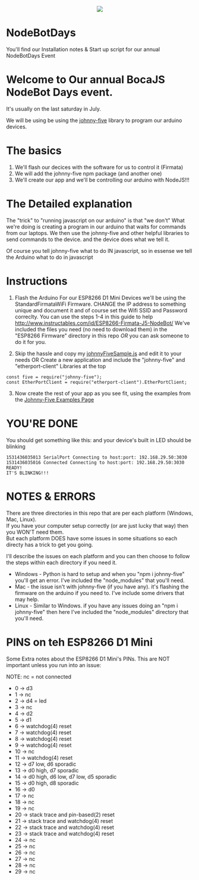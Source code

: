 <p align="center">
  <img src="http://nodebots.io/img/equation.png">
</p>

<h1>NodeBotDays</h1>
You'll find our Installation notes &amp; Start up script for our annual NodeBotDays Event

# Welcome to Our annual BocaJS NodeBot Days event.

It's usually on the last saturday in July.

We will be using be using the [johnny-five](http://johnny-five.io/) library to program our arduino devices.

# The basics
1) We'll flash our decices with the software for us to control it (Firmata)
2) We will add the johnny-five npm package (and another one)
3) We'll create our app and we'll be controlling our arduino with NodeJS!!!

# The Detailed explanation

The "trick" to "running javascript on our arduino" is that "we don't"
What we're doing is creating a program in our arduino that waits for commands from our laptops.
We then use the johnny-five and other helpful libraries to send commands to the device.
and the device does what we tell it.

Of course you tell johnny-five what to do IN javascript, so in essense we tell the Arduino what to do in javascript

# Instructions

1) Flash the Arduino
For our ESP8266 D1 Mini Devices we'll be using the StandardFirmataWiFi Firmware.
CHANGE the  IP address to something unique and document it and of course set the Wifi SSID and Password correclty.
You can use the steps 1-4 in this guide to help http://www.instructables.com/id/ESP8266-Firmata-J5-NodeBot/
We've included the files you need (no need to download them) in the "ESP8266 Firmware" directory in this repo
*OR* you can ask someone to do it for you. 

2) Skip the hassle and copy my [johnnyFiveSample.js](https://raw.githubusercontent.com/bocajs/NodeBotDays/master/johnnyFiveSample.js) and edit it to your needs
OR 
Create a new application and include the "johnny-five" and "etherport-client" Libraries at the top
```
const five = require("johnny-five"); 
const EtherPortClient = require("etherport-client").EtherPortClient;
```

3) Now create the rest of your app as you see fit, using the examples from the [Johnny-Five Examples Page](http://johnny-five.io/examples/)

# YOU'RE DONE
You should get something like this: and your device's built in LED should be blinking
```
1531436035013 SerialPort Connecting to host:port: 192.168.29.50:3030
1531436035016 Connected Connecting to host:port: 192.168.29.50:3030
READY!
IT'S BLINKING!!!
```


# NOTES & ERRORS
There are three directories in this repo that are per each platform (Windows, Mac, Linux).<BR>
If you have your computer setup correctly (or are just lucky that way) then you WON'T need them.<BR>
But each platform DOES have some issues in some situations so each directy has a trick to get you going.<BR>

I'll describe the issues on each platform and you can then choose to follow the steps within each directory if you need it.
- Windows - Python is hard to setup and when you "npm i johnny-five" you'll get an error. I've included the "node_modules" that you'll need.
- Mac - the issue isn't with johnny-five (if you have any). it's flashing the firmware on the arduino if you need to. I've include some drivers that may help.
- Linux - Similar to Windows. if you have any issues doing an "npm i johnny-five" then here I've included the "node_modules" directory that you'll need.


# PINS on teh ESP8266 D1 Mini 
Some Extra notes about the ESP8266 D1 Mini's PINs. This are NOT important unless you run into an issue:

NOTE: nc = not connected

- 0 -> d3
- 1 -> nc
- 2 -> d4 = led
- 3 -> nc
- 4 -> d2
- 5 -> d1
- 6 -> watchdog(4) reset
- 7 -> watchdog(4) reset
- 8 -> watchdog(4) reset
- 9 -> watchdog(4) reset
- 10 -> nc
- 11 -> watchdog(4) reset
- 12 -> d7 low, d6 sporadic
- 13 -> d0 high, d7 sporadic
- 14 -> d0 high, d6 low, d7 low, d5 sporadic
- 15 -> d0 high, d8 sporadic
- 16 -> d0
- 17 -> nc
- 18 -> nc
- 19 -> nc
- 20 -> stack trace and pin-based(2) reset
- 21 -> stack trace and watchdog(4) reset
- 22 -> stack trace and watchdog(4) reset
- 23 -> stack trace and watchdog(4) reset
- 24 -> nc
- 25 -> nc
- 26 -> nc
- 27 -> nc
- 28 -> nc
- 29 -> nc